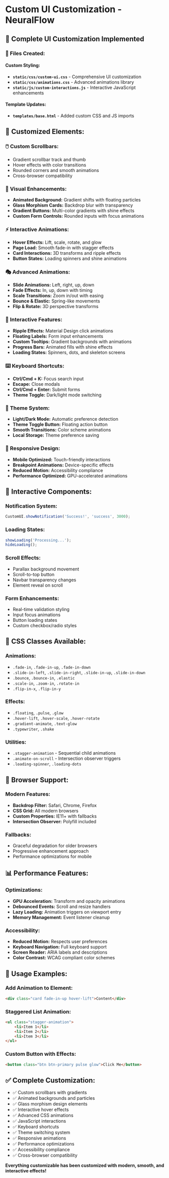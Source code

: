 # Custom UI Customization - NeuralFlow

## 🎨 Complete UI Customization Implemented

### 📁 Files Created:

#### Custom Styling:
- **`static/css/custom-ui.css`** - Comprehensive UI customization
- **`static/css/animations.css`** - Advanced animations library
- **`static/js/custom-interactions.js`** - Interactive JavaScript enhancements

#### Template Updates:
- **`templates/base.html`** - Added custom CSS and JS imports

## 🎯 Customized Elements:

### 🖱️ **Custom Scrollbars:**
- Gradient scrollbar track and thumb
- Hover effects with color transitions
- Rounded corners and smooth animations
- Cross-browser compatibility

### 🎨 **Visual Enhancements:**
- **Animated Background:** Gradient shifts with floating particles
- **Glass Morphism Cards:** Backdrop blur with transparency
- **Gradient Buttons:** Multi-color gradients with shine effects
- **Custom Form Controls:** Rounded inputs with focus animations

### ⚡ **Interactive Animations:**
- **Hover Effects:** Lift, scale, rotate, and glow
- **Page Load:** Smooth fade-in with stagger effects
- **Card Interactions:** 3D transforms and ripple effects
- **Button States:** Loading spinners and shine animations

### 🎭 **Advanced Animations:**
- **Slide Animations:** Left, right, up, down
- **Fade Effects:** In, up, down with timing
- **Scale Transitions:** Zoom in/out with easing
- **Bounce & Elastic:** Spring-like movements
- **Flip & Rotate:** 3D perspective transforms

### 🎪 **Interactive Features:**
- **Ripple Effects:** Material Design click animations
- **Floating Labels:** Form input enhancements
- **Custom Tooltips:** Gradient backgrounds with animations
- **Progress Bars:** Animated fills with shine effects
- **Loading States:** Spinners, dots, and skeleton screens

### ⌨️ **Keyboard Shortcuts:**
- **Ctrl/Cmd + K:** Focus search input
- **Escape:** Close modals
- **Ctrl/Cmd + Enter:** Submit forms
- **Theme Toggle:** Dark/light mode switching

### 🌙 **Theme System:**
- **Light/Dark Mode:** Automatic preference detection
- **Theme Toggle Button:** Floating action button
- **Smooth Transitions:** Color scheme animations
- **Local Storage:** Theme preference saving

### 📱 **Responsive Design:**
- **Mobile Optimized:** Touch-friendly interactions
- **Breakpoint Animations:** Device-specific effects
- **Reduced Motion:** Accessibility compliance
- **Performance Optimized:** GPU-accelerated animations

## 🚀 **Interactive Components:**

### **Notification System:**
```javascript
CustomUI.showNotification('Success!', 'success', 3000);
```

### **Loading States:**
```javascript
showLoading('Processing...');
hideLoading();
```

### **Scroll Effects:**
- Parallax background movement
- Scroll-to-top button
- Navbar transparency changes
- Element reveal on scroll

### **Form Enhancements:**
- Real-time validation styling
- Input focus animations
- Button loading states
- Custom checkbox/radio styles

## 🎨 **CSS Classes Available:**

### **Animations:**
- `.fade-in`, `.fade-in-up`, `.fade-in-down`
- `.slide-in-left`, `.slide-in-right`, `.slide-in-up`, `.slide-in-down`
- `.bounce`, `.bounce-in`, `.elastic`
- `.scale-in`, `.zoom-in`, `.rotate-in`
- `.flip-in-x`, `.flip-in-y`

### **Effects:**
- `.floating`, `.pulse`, `.glow`
- `.hover-lift`, `.hover-scale`, `.hover-rotate`
- `.gradient-animate`, `.text-glow`
- `.typewriter`, `.shake`

### **Utilities:**
- `.stagger-animation` - Sequential child animations
- `.animate-on-scroll` - Intersection observer triggers
- `.loading-spinner`, `.loading-dots`

## 🔧 **Browser Support:**

### **Modern Features:**
- **Backdrop Filter:** Safari, Chrome, Firefox
- **CSS Grid:** All modern browsers
- **Custom Properties:** IE11+ with fallbacks
- **Intersection Observer:** Polyfill included

### **Fallbacks:**
- Graceful degradation for older browsers
- Progressive enhancement approach
- Performance optimizations for mobile

## 📊 **Performance Features:**

### **Optimizations:**
- **GPU Acceleration:** Transform and opacity animations
- **Debounced Events:** Scroll and resize handlers
- **Lazy Loading:** Animation triggers on viewport entry
- **Memory Management:** Event listener cleanup

### **Accessibility:**
- **Reduced Motion:** Respects user preferences
- **Keyboard Navigation:** Full keyboard support
- **Screen Reader:** ARIA labels and descriptions
- **Color Contrast:** WCAG compliant color schemes

## 🎯 **Usage Examples:**

### **Add Animation to Element:**
```html
<div class="card fade-in-up hover-lift">Content</div>
```

### **Staggered List Animation:**
```html
<ul class="stagger-animation">
    <li>Item 1</li>
    <li>Item 2</li>
    <li>Item 3</li>
</ul>
```

### **Custom Button with Effects:**
```html
<button class="btn btn-primary pulse glow">Click Me</button>
```

## ✅ **Complete Customization:**

- ✅ Custom scrollbars with gradients
- ✅ Animated backgrounds and particles
- ✅ Glass morphism design elements
- ✅ Interactive hover effects
- ✅ Advanced CSS animations
- ✅ JavaScript interactions
- ✅ Keyboard shortcuts
- ✅ Theme switching system
- ✅ Responsive animations
- ✅ Performance optimizations
- ✅ Accessibility compliance
- ✅ Cross-browser compatibility

**Everything customizable has been customized with modern, smooth, and interactive effects!**